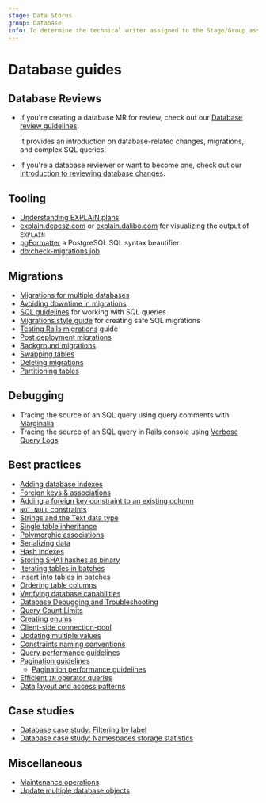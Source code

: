 ```yaml
---
stage: Data Stores
group: Database
info: To determine the technical writer assigned to the Stage/Group associated with this page, see https://about.gitlab.com/handbook/engineering/ux/technical-writing/#assignments
---
```


# Database guides

## Database Reviews

- If you're creating a database MR for review, check out our [Database review guidelines](../database_review.md).

  It provides an introduction on database-related changes, migrations, and complex SQL queries.

- If you're a database reviewer or want to become one, check out our [introduction to reviewing database changes](database_reviewer_guidelines.md).

## Tooling

- [Understanding EXPLAIN plans](understanding_explain_plans.md)
- [explain.depesz.com](https://explain.depesz.com/) or [explain.dalibo.com](https://explain.dalibo.com/) for visualizing the output of `EXPLAIN`
- [pgFormatter](https://sqlformat.darold.net/) a PostgreSQL SQL syntax beautifier
- [db:check-migrations job](dbcheck-migrations-job.md)

## Migrations

- [Migrations for multiple databases](migrations_for_multiple_databases.md)
- [Avoiding downtime in migrations](avoiding_downtime_in_migrations.md)
- [SQL guidelines](../sql.md) for working with SQL queries
- [Migrations style guide](../migration_style_guide.md) for creating safe SQL migrations
- [Testing Rails migrations](../testing_guide/testing_migrations_guide.md) guide
- [Post deployment migrations](post_deployment_migrations.md)
- [Background migrations](background_migrations.md)
- [Swapping tables](swapping_tables.md)
- [Deleting migrations](deleting_migrations.md)
- [Partitioning tables](table_partitioning.md)

## Debugging

- Tracing the source of an SQL query using query comments with [Marginalia](database_query_comments.md)
- Tracing the source of an SQL query in Rails console using [Verbose Query Logs](https://guides.rubyonrails.org/debugging_rails_applications.html#verbose-query-logs)

## Best practices

- [Adding database indexes](adding_database_indexes.md)
- [Foreign keys & associations](foreign_keys.md)
- [Adding a foreign key constraint to an existing column](add_foreign_key_to_existing_column.md)
- [`NOT NULL` constraints](not_null_constraints.md)
- [Strings and the Text data type](strings_and_the_text_data_type.md)
- [Single table inheritance](single_table_inheritance.md)
- [Polymorphic associations](polymorphic_associations.md)
- [Serializing data](serializing_data.md)
- [Hash indexes](hash_indexes.md)
- [Storing SHA1 hashes as binary](sha1_as_binary.md)
- [Iterating tables in batches](iterating_tables_in_batches.md)
- [Insert into tables in batches](insert_into_tables_in_batches.md)
- [Ordering table columns](ordering_table_columns.md)
- [Verifying database capabilities](verifying_database_capabilities.md)
- [Database Debugging and Troubleshooting](../database_debugging.md)
- [Query Count Limits](query_count_limits.md)
- [Creating enums](creating_enums.md)
- [Client-side connection-pool](client_side_connection_pool.md)
- [Updating multiple values](setting_multiple_values.md)
- [Constraints naming conventions](constraint_naming_convention.md)
- [Query performance guidelines](../query_performance.md)
- [Pagination guidelines](pagination_guidelines.md)
  - [Pagination performance guidelines](pagination_performance_guidelines.md)
- [Efficient `IN` operator queries](efficient_in_operator_queries.md)
- [Data layout and access patterns](layout_and_access_patterns.md)

## Case studies

- [Database case study: Filtering by label](filtering_by_label.md)
- [Database case study: Namespaces storage statistics](namespaces_storage_statistics.md)

## Miscellaneous

- [Maintenance operations](maintenance_operations.md)
- [Update multiple database objects](setting_multiple_values.md)
